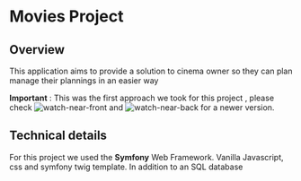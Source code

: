 # Movies Project

## Overview 

This application aims to provide a solution to cinema owner so they can plan manage their plannings in an easier way

**Important** : This was the first approach we took for this project , please check ![watch-near-front](https://github.com/Saief1999/web-project-gl4-front) and ![watch-near-back](https://github.com/Saief1999/web-project-gl4-back) for a newer version.


## Technical details


For this project we used the **Symfony** Web Framework. Vanilla Javascript, css and symfony twig template. In addition to an SQL database

